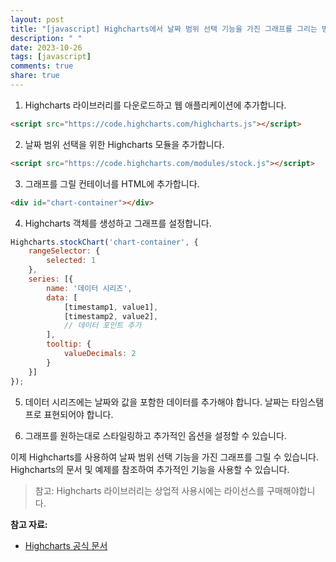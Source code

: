 ```yaml
---
layout: post
title: "[javascript] Highcharts에서 날짜 범위 선택 기능을 가진 그래프를 그리는 방법은 무엇인가요?"
description: " "
date: 2023-10-26
tags: [javascript]
comments: true
share: true
---
```


1. Highcharts 라이브러리를 다운로드하고 웹 애플리케이션에 추가합니다.

```html
<script src="https://code.highcharts.com/highcharts.js"></script>
```

2. 날짜 범위 선택을 위한 Highcharts 모듈을 추가합니다.

```html
<script src="https://code.highcharts.com/modules/stock.js"></script>
```

3. 그래프를 그릴 컨테이너를 HTML에 추가합니다.

```html
<div id="chart-container"></div>
```

4. Highcharts 객체를 생성하고 그래프를 설정합니다.

```javascript
Highcharts.stockChart('chart-container', {
    rangeSelector: {
        selected: 1
    },
    series: [{
        name: '데이터 시리즈',
        data: [
            [timestamp1, value1],
            [timestamp2, value2],
            // 데이터 포인트 추가
        ],
        tooltip: {
            valueDecimals: 2
        }
    }]
});
```

5. 데이터 시리즈에는 날짜와 값을 포함한 데이터를 추가해야 합니다. 날짜는 타임스탬프로 표현되어야 합니다.

6. 그래프를 원하는대로 스타일링하고 추가적인 옵션을 설정할 수 있습니다.

이제 Highcharts를 사용하여 날짜 범위 선택 기능을 가진 그래프를 그릴 수 있습니다. Highcharts의 문서 및 예제를 참조하여 추가적인 기능을 사용할 수 있습니다.

> 참고: Highcharts 라이브러리는 상업적 사용시에는 라이선스를 구매해야합니다.

**참고 자료:**
- [Highcharts 공식 문서](https://www.highcharts.com/docs/index.php)